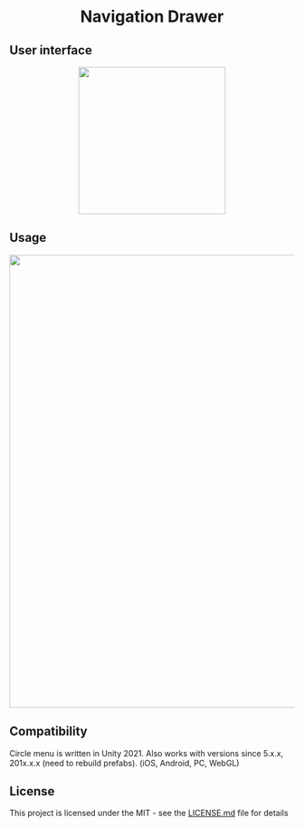 <h1 align="center">Navigation Drawer</h1>

## User interface
<p align="center">
<img src=".github/images/1.gif" width="260">
</p>

## Usage

<p align="center">
  <img src=".github/images/2.png" width="800">
</p>

## Compatibility
Circle menu is written in Unity 2021. Also works with versions since 5.x.x, 201x.x.x (need to rebuild prefabs). (iOS, Android, PC, WebGL)

## License
This project is licensed under the MIT - see the [LICENSE.md](https://github.com/psvantares/unity_navigation_drawer/blob/develop/LICENSE) file for details
